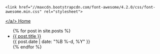 
    <link href="//maxcdn.bootstrapcdn.com/font-awesome/4.2.0/css/font-awesome.min.css" rel="stylesheet">
 

<a href="https://blog.joergi.io/feed.xml"><i style="color: #FFA500;" class="fas fa-rss-square"></i></a/>
Home</a>
<ul>
  {% for post in site.posts %}
    <li>
      <div><a href="{{ post.url }}">{{ post.title }}</a></div>
      <div><time pubdate="">{{ post.date | date: "%B %-d, %Y" }}</time></div>
    </li>
  {% endfor %}
</ul>
